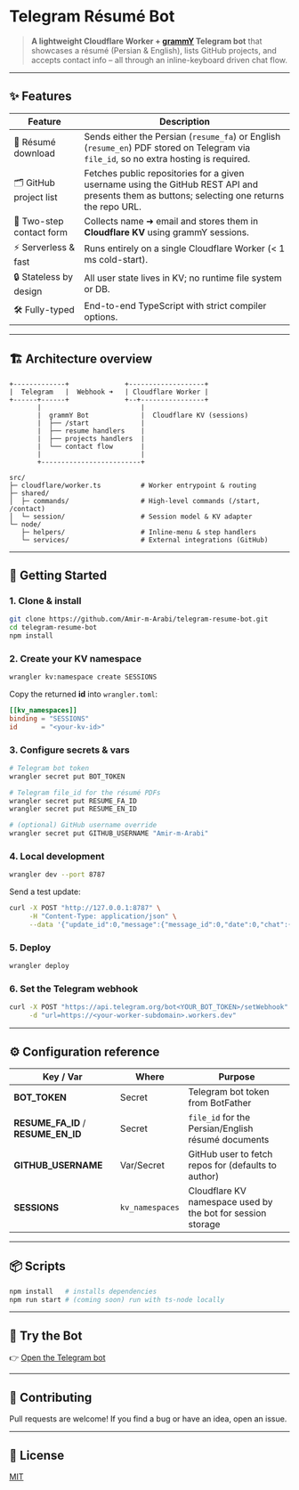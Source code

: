 # Telegram Résumé Bot

> **A lightweight Cloudflare Worker + [grammY](https://grammy.dev) Telegram bot** that showcases a résumé (Persian & English), lists GitHub projects, and accepts contact info – all through an inline-keyboard driven chat flow.

---

## ✨ Features

| Feature                  | Description                                                                                                                                  |
| ------------------------ | -------------------------------------------------------------------------------------------------------------------------------------------- |
| 📄 Résumé download       | Sends either the Persian (`resume_fa`) or English (`resume_en`) PDF stored on Telegram via `file_id`, so no extra hosting is required.       |
| 🗂 GitHub project list    | Fetches public repositories for a given username using the GitHub REST API and presents them as buttons; selecting one returns the repo URL. |
| 💬 Two-step contact form | Collects name ➜ email and stores them in **Cloudflare KV** using grammY sessions.                                                            |
| ⚡️ Serverless & fast    | Runs entirely on a single Cloudflare Worker (< 1 ms cold-start).                                                                             |
| 🔒 Stateless by design   | All user state lives in KV; no runtime file system or DB.                                                                                    |
| 🛠 Fully-typed            | End-to-end TypeScript with strict compiler options.                                                                                          |

---

## 🏗 Architecture overview

```
+-------------+              +-------------------+
|  Telegram   |  Webhook ➜   | Cloudflare Worker |
+------+------+              +--+----------------+
       |                         |
       |  grammY Bot             |  Cloudflare KV (sessions)
       |  ├── /start             |
       |  ├── resume handlers    |
       |  ├── projects handlers  |
       |  └── contact flow       |
       |                         |
       +-------------------------+
```

```
src/
├─ cloudflare/worker.ts          # Worker entrypoint & routing
├─ shared/
│  ├─ commands/                  # High-level commands (/start, /contact)
│  └─ session/                   # Session model & KV adapter
└─ node/
   ├─ helpers/                   # Inline-menu & step handlers
   └─ services/                  # External integrations (GitHub)
```

---

## 🚀 Getting Started

### 1. Clone & install

```bash
git clone https://github.com/Amir-m-Arabi/telegram-resume-bot.git
cd telegram-resume-bot
npm install
```

### 2. Create your KV namespace

```bash
wrangler kv:namespace create SESSIONS
```

Copy the returned **id** into `wrangler.toml`:

```toml
[[kv_namespaces]]
binding = "SESSIONS"
id      = "<your-kv-id>"
```

### 3. Configure secrets & vars

```bash
# Telegram bot token
wrangler secret put BOT_TOKEN

# Telegram file_id for the résumé PDFs
wrangler secret put RESUME_FA_ID
wrangler secret put RESUME_EN_ID

# (optional) GitHub username override
wrangler secret put GITHUB_USERNAME "Amir-m-Arabi"
```

### 4. Local development

```bash
wrangler dev --port 8787
```

Send a test update:

```bash
curl -X POST "http://127.0.0.1:8787" \
     -H "Content-Type: application/json" \
     --data '{"update_id":0,"message":{"message_id":0,"date":0,"chat":{"id":123,"type":"private"},"text":"/start"}}'
```

### 5. Deploy

```bash
wrangler deploy
```

### 6. Set the Telegram webhook

```bash
curl -X POST "https://api.telegram.org/bot<YOUR_BOT_TOKEN>/setWebhook" \
     -d "url=https://<your-worker-subdomain>.workers.dev"
```

---

## ⚙️ Configuration reference

| Key / Var                           | Where           | Purpose                                                     |
| ----------------------------------- | --------------- | ----------------------------------------------------------- |
| **BOT_TOKEN**                       | Secret          | Telegram bot token from BotFather                           |
| **RESUME_FA_ID** / **RESUME_EN_ID** | Secret          | `file_id` for the Persian/English résumé documents          |
| **GITHUB_USERNAME**                 | Var/Secret      | GitHub user to fetch repos for (defaults to author)         |
| **SESSIONS**                        | `kv_namespaces` | Cloudflare KV namespace used by the bot for session storage |

---

## 📦 Scripts

```bash
npm install   # installs dependencies
npm run start # (coming soon) run with ts-node locally
```

---

## 🤖 Try the Bot

👉 [Open the Telegram bot](https://t.me/tel_resumeBot)

---

## 🤝 Contributing

Pull requests are welcome! If you find a bug or have an idea, open an issue.

---

## 📜 License

[MIT](LICENSE)
